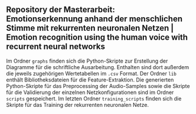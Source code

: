 ## Repository der Masterarbeit: Emotionserkennung anhand der menschlichen Stimme mit rekurrenten neuronalen Netzen | Emotion recognition using the human voice with recurrent neural networks

Im Ordner `graphs` finden sich die Python-Skripte zur Erstellung der Diagramme für die schriftliche Ausarbeitung. Enthalten sind dort außerdem die jeweils zugehörigen Wertetabellen im `.csv` Format.
Der Ordner `lib` enthält Bibliotheksdateien für die Feature-Extraktion. Die generierten Python-Skripte für das Preprocessing der Audio-Samples sowie die Skripte für die Validierung der einzelnen Netzkonfigurationen sind im Ordner `scripts` gespeichert. Im letzten Ordner `training_scripts` finden sich die Skripte für das Training der rekurrenten neuronalen Netze.
